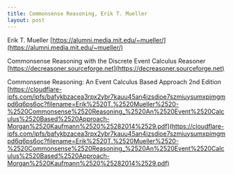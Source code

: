 ```yaml
---
title: Commonsense Reasoning, Erik T. Mueller
layout: post
---
```


Erik T. Mueller
[https://alumni.media.mit.edu/~mueller/](https://alumni.media.mit.edu/~mueller/)

Commonsense Reasoning with the Discrete Event Calculus Reasoner
[https://decreasoner.sourceforge.net](https://decreasoner.sourceforge.net)

Commonsense Reasoning: An Event Calculus Based Approach
2nd Edition
[https://cloudflare-ipfs.com/ipfs/bafykbzacea3rpx2ybr7kauu45an4izsdioe7szmiuysumxpimgmpd6q6ps6oc?filename=Erik%2520T.%2520Mueller%2520-%2520Commonsense%2520Reasoning_%2520An%2520Event%2520Calculus%2520Based%2520Approach-Morgan%2520Kaufmann%2520%25282014%2529.pdf](https://cloudflare-ipfs.com/ipfs/bafykbzacea3rpx2ybr7kauu45an4izsdioe7szmiuysumxpimgmpd6q6ps6oc?filename=Erik%2520T.%2520Mueller%2520-%2520Commonsense%2520Reasoning_%2520An%2520Event%2520Calculus%2520Based%2520Approach-Morgan%2520Kaufmann%2520%25282014%2529.pdf)
